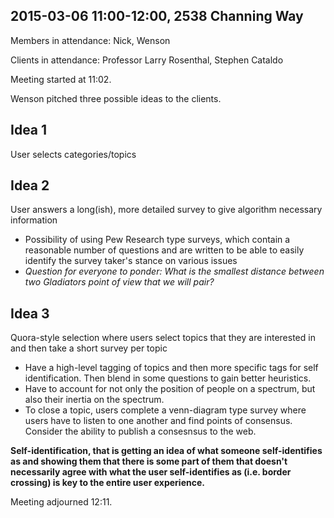 ## 2015-03-06 11:00-12:00, 2538 Channing Way
Members in attendance: Nick, Wenson

Clients in attendance: Professor Larry Rosenthal, Stephen Cataldo

Meeting started at 11:02.

Wenson pitched three possible ideas to the clients.
## Idea 1
User selects categories/topics

## Idea 2
User answers a long(ish), more detailed survey to give algorithm necessary information
- Possibility of using Pew Research type surveys, which contain a reasonable number of questions and are written to be able to easily identify the survey taker's stance on various issues
- *Question for everyone to ponder: What is the smallest distance between two Gladiators point of view that we will pair?*

## Idea 3
Quora-style selection where users select topics that they are interested in and then take a short survey per topic
- Have a high-level tagging of topics and then more specific tags for self identification.  Then blend in some questions to gain better heuristics.
- Have to account for not only the position of people on a spectrum, but also their inertia on the spectrum.
- To close a topic, users complete a venn-diagram type survey where users have to listen to one another and find points of consensus.  Consider the ability to publish a consesnsus to the web.

**Self-identification, that is getting an idea of what someone self-identifies as and showing them that there is some part of them that doesn't necessarily agree with what the user self-identifies as (i.e. border crossing) is key to the entire user experience.**

Meeting adjourned 12:11.
